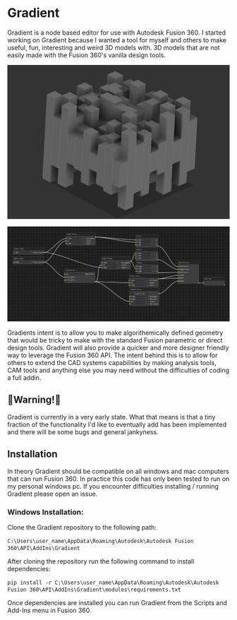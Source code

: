 # Gradient

Gradient is a node based editor for use with Autodesk Fusion 360. I started working on Gradient because I wanted a tool for myself and others to make useful, fun, interesting and weird 3D models with. 3D models that are not easily made with the Fusion 360's vanilla design tools.

![screenshot0](samples/Rand_boxes_sample_3d.png)

![screenshot1](samples/Rand_boxes_sample_gui.png)

Gradients intent is to allow you to make algorithemically defined geometry that would be tricky to make with the standard Fusion parametric or direct design tools. Gradient will also provide a quicker and more designer friendly way to leverage the Fusion 360 API. The intent behind this is to allow for others to extend the CAD systems capabilities by making analysis tools, CAM tools and anything else you may need without the difficulties of coding a full addin.

## 🚧Warning!🚧

Gradient is currently in a very early state. What that means is that a tiny fraction of the functionality I'd like to eventually add has been implemented and there will be some bugs and general jankyness.

## Installation

In theory Gradient should be compatible on all windows and mac computers that can run Fusion 360. In practice this code has only been tested to run on my personal windows pc. If you encounter difficulties installing / running Gradient please open an issue.

### Windows Installation:

Clone the Gradient repository to the following path: 

```
C:\Users\user_name\AppData\Roaming\Autodesk\Autodesk Fusion 360\API\AddIns\Gradient
```

After cloning the repository run the following command to install dependencies:

```
pip install -r C:\Users\user_name\AppData\Roaming\Autodesk\Autodesk Fusion 360\API\AddIns\Gradient\modules\requirements.txt
```

Once dependencies are installed you can run Gradient from the Scripts and Add-Ins menu in Fusion 360.
